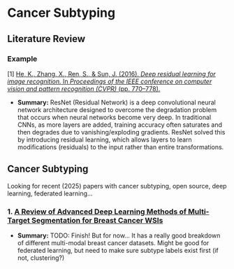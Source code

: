 # Cancer Subtyping

## Literature Review

### Example

[1]
[He, K., Zhang, X., Ren, S., & Sun, J. (2016). *Deep residual learning for image recognition.* In *Proceedings of the IEEE conference on computer vision and pattern recognition (CVPR)* (pp. 770–778).](https://doi.org/10.1109/CVPR.2016.90)

  - **Summary:** ResNet (Residual Network) is a deep convolutional neural network architecture designed to overcome the degradation problem that occurs when neural networks become very deep. In traditional CNNs, as more layers are added, training accuracy often saturates and then degrades due to vanishing/exploding gradients. ResNet solved this by introducing residual learning, which allows layers to learn modifications (residuals) to the input rather than entire transformations.

## Cancer Subtyping

Looking for recent (2025) papers with cancer subtyping, open source, deep learning, federated learning...

### 1. [A Review of Advanced Deep Learning Methods of Multi-Target Segmentation for Breast Cancer WSIs](https://ieeexplore.ieee.org/stamp/stamp.jsp?arnumber=10979932)

- **Summary:** TODO: Finish! But for now... It has a really good breakdown of different multi-modal breast cancer datasets. Might be good for federated learning, but need to make sure subtype labels exist first (if not, clustering?)
